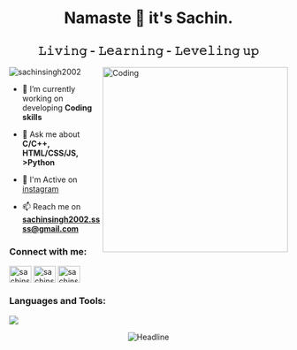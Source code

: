 <h1 align="center">Namaste 🙏 it's Sachin.  </h1>

<h2 align="center">𝙻𝚒𝚟𝚒𝚗𝚐 - 𝙻𝚎𝚊𝚛𝚗𝚒𝚗𝚐 - 𝙻𝚎𝚟𝚎𝚕𝚒𝚗𝚐 𝚞𝚙</h2>

<img align="right" alt="Coding" width="335" src="https://user-images.githubusercontent.com/32653955/190232403-6277abaa-a669-4ca9-ba65-f862b44391f9.gif">

<p align="left"> <img src="https://komarev.com/ghpvc/?username=sachinsingh2002&label=Profile%20views&color=0e75b6&style=flat" alt="sachinsingh2002" /> </p>

- 🌱 I’m currently working on developing **Coding skills**

- 💬 Ask me about **C/C++, HTML/CSS/JS, >Python**

- 📝 I'm Active on [instagram](https://www.instagram.com/sachinsingh2002/)

- 📫 Reach me on **sachinsingh2002.ssss@gmail.com**

<h3 align="left">Connect with me:</h3>
<p align="left">
<a href="https://twitter.com/sachinsingh2002" target="blank"><img align="center" src="https://skillicons.dev/icons?i=twitter" alt="sachinsingh2002" height="30" width="40" /></a>
<a href="https://linkedin.com/in/sachinsingh2002" target="blank"><img align="center" src="https://skillicons.dev/icons?i=linkedin" alt="sachinsingh2002" height="30" width="40" /></a>
<a href="https://instagram.com/sachinsingh2002" target="blank"><img align="center" src="https://skillicons.dev/icons?i=instagram" alt="sachinsingh2002" height="30" width="40" /></a>
</p>


<h3 align="left">Languages and Tools:</h3>
<p align="left"> <a href="https://github.com/sachinsingh2002"><img src="https://skillicons.dev/icons?i=cpp,python,java,html,css,js,bootstrap,firebase,vscode,supabase,figma,notion,react,azure,typescript,nextjs"> </a> </p>


<div align=center>
        <img src="https://readme-typing-svg.herokuapp.com?color=ff33df&size=20&center=true&vCenter=true&width=600&height=50&lines=Show+some+%E2%9D%A4%EF%B8%8F+by+starring+some+of+the+repositories!;" alt="Headline" />
    </div>



   




